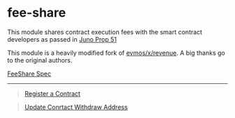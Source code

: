 # fee-share

This module shares contract execution fees with the smart contract developers as
passed in [Juno Prop 51](https://www.mintscan.io/juno/proposals/51)

This module is a heavily modified fork of
[evmos/x/revenue](https://github.com/evmos/evmos/tree/main/x/revenue). A big
thanks go to the original authors.

[FeeShare Spec](spec/README.md)

***

> [Register a Contract](spec/00_register.md)

> [Update Conrtact Withdraw Address](spec/00_update.md)
